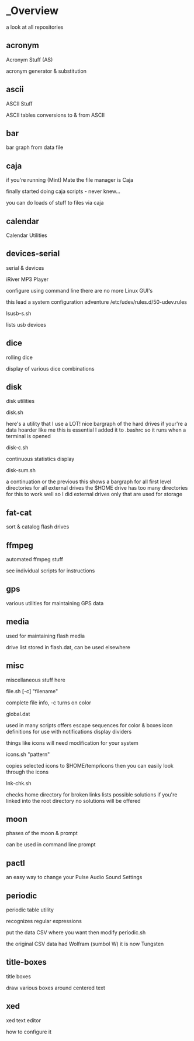 # _Overview
a look at all repositories

acronym
--------------------------------------------------------------------------------
Acronym Stuff (AS)

acronym generator & substitution

ascii
--------------------------------------------------------------------------------
ASCII Stuff

ASCII tables
conversions to & from ASCII

bar
--------------------------------------------------------------------------------
bar graph from data file

caja
--------------------------------------------------------------------------------
if you're running (Mint) Mate the file manager is Caja

finally started doing caja scripts - never knew...

you can do loads of stuff to files via caja

calendar
--------------------------------------------------------------------------------
Calendar Utilities

devices-serial
--------------------------------------------------------------------------------
serial & devices

iRiver MP3 Player

configure using command line
there are no more Linux GUI's

this lead a system configuration adventure
/etc/udev/rules.d/50-udev.rules

lsusb-s.sh

lists usb devices

dice
--------------------------------------------------------------------------------
rolling dice

display of various dice combinations

disk
--------------------------------------------------------------------------------
disk utilities

disk.sh

here's a utility that I use a LOT!
nice bargraph of the hard drives
if your're a data hoarder like me this is essential
I added it to .bashrc so it runs when a terminal is opened

disk-c.sh

continuous statistics display

disk-sum.sh

a continuation or the previous
this shows a bargraph for all first level directories for all external drives
the $HOME drive has too many directories for this to work well
so I did external drives only that are used for storage

fat-cat
--------------------------------------------------------------------------------
sort & catalog flash drives

ffmpeg
--------------------------------------------------------------------------------
automated ffmpeg stuff

see individual scripts for instructions

gps
--------------------------------------------------------------------------------
various utilities for maintaining GPS data

media
--------------------------------------------------------------------------------
used for maintaining flash media

drive list stored in flash.dat, can be used elsewhere

misc
--------------------------------------------------------------------------------
miscellaneous stuff here

file.sh [-c] "filename"

complete file info, -c turns on color

global.dat

used in many scripts
offers escape sequences for color & boxes
icon definitions for use with notifications
display dividers

things like icons will need modification for your system

icons.sh "pattern"

copies selected icons to $HOME/temp/icons
then you can easily look through the icons

lnk-chk.sh

checks home directory for broken links
lists possible solutions
if you're linked into the root directory no solutions will be offered

moon
--------------------------------------------------------------------------------
phases of the moon & prompt

can be used in command line prompt

pactl
--------------------------------------------------------------------------------
an easy way to change your Pulse Audio Sound Settings

periodic
--------------------------------------------------------------------------------
periodic table utility

recognizes regular expressions

put the data CSV where you want then modify periodic.sh

the original CSV data had Wolfram (sumbol W) it is now Tungsten

title-boxes
--------------------------------------------------------------------------------
title boxes

draw various boxes around centered text

xed
--------------------------------------------------------------------------------
xed text editor

how to configure it
